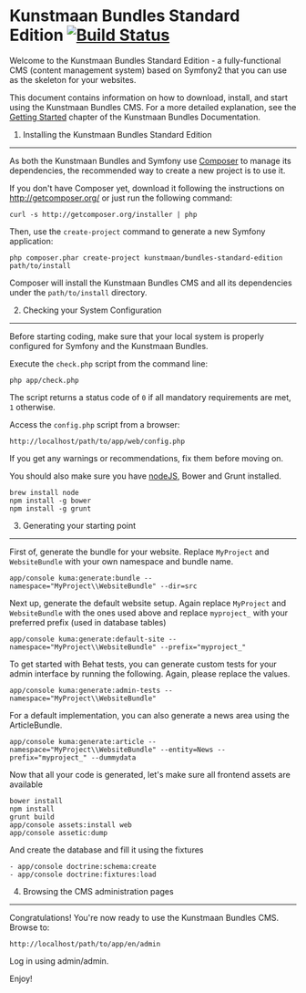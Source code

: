 Kunstmaan Bundles Standard Edition [![Build Status](https://travis-ci.org/Kunstmaan/KunstmaanBundlesStandardEdition.png?branch=master)](https://travis-ci.org/Kunstmaan/KunstmaanBundlesStandardEdition)
==================================

Welcome to the Kunstmaan Bundles Standard Edition - a fully-functional CMS (content management system) based on Symfony2 that you can use as the skeleton for your websites.

This document contains information on how to download, install, and start using the Kunstmaan Bundles CMS. For a more detailed explanation, see the [Getting Started][1] chapter of the Kunstmaan Bundles Documentation.

1) Installing the Kunstmaan Bundles Standard Edition
----------------------------------------------------

As both the Kunstmaan Bundles and Symfony use [Composer][2] to manage its dependencies, the recommended way to create a new project is to use it.

If you don't have Composer yet, download it following the instructions on http://getcomposer.org/ or just run the following command:

    curl -s http://getcomposer.org/installer | php

Then, use the `create-project` command to generate a new Symfony application:

    php composer.phar create-project kunstmaan/bundles-standard-edition path/to/install

Composer will install the Kunstmaan Bundles CMS and all its dependencies under the `path/to/install` directory.


2) Checking your System Configuration
-------------------------------------

Before starting coding, make sure that your local system is properly configured for Symfony and the Kunstmaan Bundles.

Execute the `check.php` script from the command line:

    php app/check.php

The script returns a status code of `0` if all mandatory requirements are met, `1` otherwise.

Access the `config.php` script from a browser:

    http://localhost/path/to/app/web/config.php

If you get any warnings or recommendations, fix them before moving on.

You should also make sure you have [nodeJS][3], Bower and Grunt installed.

    brew install node
    npm install -g bower
    npm install -g grunt

3) Generating your starting point
---------------------------------

First of, generate the bundle for your website. Replace ```MyProject``` and ```WebsiteBundle``` with your own namespace and bundle name.

    app/console kuma:generate:bundle --namespace="MyProject\\WebsiteBundle" --dir=src

Next up, generate the default website setup. Again replace ```MyProject``` and ```WebsiteBundle``` with the ones used above and replace ```myproject_``` with your preferred prefix (used in database tables)

    app/console kuma:generate:default-site --namespace="MyProject\\WebsiteBundle" --prefix="myproject_"

To get started with Behat tests, you can generate custom tests for your admin interface by running the following. Again, please replace the values.

    app/console kuma:generate:admin-tests --namespace="MyProject\\WebsiteBundle"

For a default implementation, you can also generate a news area using the ArticleBundle.

    app/console kuma:generate:article --namespace="MyProject\\WebsiteBundle" --entity=News --prefix="myproject_" --dummydata

Now that all your code is generated, let's make sure all frontend assets are available

    bower install
    npm install
    grunt build
    app/console assets:install web
    app/console assetic:dump

And create the database and fill it using the fixtures

    - app/console doctrine:schema:create
    - app/console doctrine:fixtures:load

4) Browsing the CMS administration pages
----------------------------------------

Congratulations! You're now ready to use the Kunstmaan Bundles CMS. Browse to:

    http://localhost/path/to/app/en/admin

Log in using admin/admin.

Enjoy!

[1]:  http://bundles.kunstmaan.be/documentation/getting-started
[2]:  http://getcomposer.org/
[3]:  http://nodejs.org/
